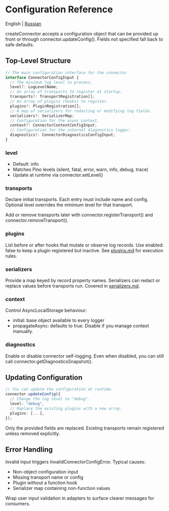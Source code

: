 # Configuration Reference

English | [Russian](../ru/configuration.md)

createConnector accepts a configuration object that can be provided up front or through connector.updateConfig(). Fields not specified fall back to safe defaults.

## Top-Level Structure

```ts
// The main configuration interface for the connector
interface ConnectorConfigInput {
  // The minimum log level to process.
  level?: LogLevelName;
  // An array of transports to register at startup.
  transports?: TransportRegistration[];
  // An array of plugins (hooks) to register.
  plugins?: PluginRegistration[];
  // A map of serializers for redacting or modifying log fields.
  serializers?: SerializerMap;
  // Configuration for the async context.
  context?: ConnectorContextConfigInput;
  // Configuration for the internal diagnostics logger.
  diagnostics?: ConnectorDiagnosticsConfigInput;
}
```

### level

- Default: info
- Matches Pino levels (silent, fatal, error, warn, info, debug, trace)
- Update at runtime via connector.setLevel()

### transports

Declare initial transports. Each entry must include name and config. Optional level overrides the minimum level for that transport.

Add or remove transports later with connector.registerTransport() and connector.removeTransport().

### plugins

List before or after hooks that mutate or observe log records. Use enabled: false to keep a plugin registered but inactive. See [plugins.md](plugins.md) for execution rules.

### serializers

Provide a map keyed by record property names. Serializers can redact or replace values before transports run. Covered in [serializers.md](serializers.md).

### context

Control AsyncLocalStorage behaviour:

- initial: base object available to every logger
- propagateAsync: defaults to true. Disable if you manage context manually.

### diagnostics

Enable or disable connector self-logging. Even when disabled, you can still call connector.getDiagnosticsSnapshot().

## Updating Configuration

```ts
// You can update the configuration at runtime.
connector.updateConfig({
  // Change the log level to "debug".
  level: "debug",
  // Replace the existing plugins with a new array.
  plugins: [...],
});
```

Only the provided fields are replaced. Existing transports remain registered unless removed explicitly.

## Error Handling

Invalid input triggers InvalidConnectorConfigError. Typical causes:

- Non-object configuration input
- Missing transport name or config
- Plugin without a function hook
- Serializer map containing non-function values

Wrap user input validation in adapters to surface clearer messages for consumers.

